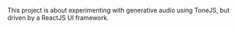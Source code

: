 This project is about experimenting with generative audio using ToneJS, but driven by a ReactJS UI framework.